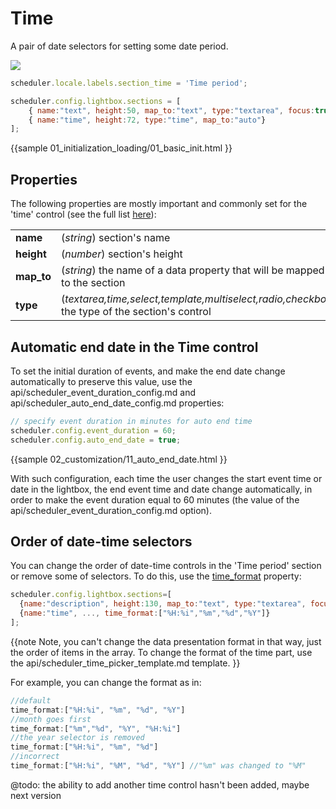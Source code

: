 Time
============================

A pair of date selectors for setting some date period.

<img src="time_editor.png"/>

~~~js
scheduler.locale.labels.section_time = 'Time period';

scheduler.config.lightbox.sections = [
	{ name:"text", height:50, map_to:"text", type:"textarea", focus:true },
	{ name:"time", height:72, type:"time", map_to:"auto"}
];
~~~

{{sample
	01_initialization_loading/01_basic_init.html
}}



Properties
------------------

The following properties are mostly important and commonly set for the 'time' control (see the full list <a href="api/scheduler_lightbox_config.md">here</a>):

<table class="webixdoc_links">
	<tbody>
    	<tr>
			<td class="webixdoc_links0"><b>name</b></td>
			<td>(<i>string</i>) section's name </td>
		</tr>
        <tr>
			<td class="webixdoc_links0"><b>height</b></td>
			<td>(<i>number</i>) section's height</td>
		</tr>
        <tr>
			<td class="webixdoc_links0"><b>map_to</b></td>
			<td>(<i>string</i>) the name of a data property that will be mapped to the section</td>
		</tr>
        <tr>
			<td class="webixdoc_links0"><b>type</b></td>
			<td>(<i>textarea,time,select,template,multiselect,radio,checkbox</i>) the type of the section's control</td>
		</tr>
    </tbody>
</table>


Automatic end date in the Time control
--------------------------------------

To set the initial duration of events, and make the end date change automatically to preserve this value, use the api/scheduler_event_duration_config.md and api/scheduler_auto_end_date_config.md properties:

~~~js
// specify event duration in minutes for auto end time
scheduler.config.event_duration = 60; 
scheduler.config.auto_end_date = true;
~~~

{{sample
	02_customization/11_auto_end_date.html
}}

With such configuration, each time the user changes the start event time or date in the lightbox, the end event time and date change automatically, in order to make the event duration equal to 60 minutes 
(the value of the api/scheduler_event_duration_config.md option).


Order of date-time selectors
-------------------------

You can change the order of date-time controls in the 'Time period' section or remove some of selectors. To do this, use the [time_format](api/scheduler_lightbox_config.md) property:

~~~js
scheduler.config.lightbox.sections=[
  {name:"description", height:130, map_to:"text", type:"textarea", focus:true},
  {name:"time", ..., time_format:["%H:%i","%m","%d","%Y"]}
];
~~~

{{note
Note, you can't change the data presentation format in that way, just the order of items in the array. To change the format of the time part, use the api/scheduler_time_picker_template.md template.
}}

For example, you can change the format as in:

~~~js
//default
time_format:["%H:%i", "%m", "%d", "%Y"] 
//month goes first
time_format:["%m","%d", "%Y", "%H:%i"]
//the year selector is removed
time_format:["%H:%i", "%m", "%d"]
//incorrect
time_format:["%H:%i", "%M", "%d", "%Y"] //"%m" was changed to "%M"
~~~

@todo: the ability to add another time control hasn't been added, maybe next version
